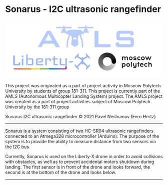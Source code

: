 # Sonarus - I2C ultrasonic rangefinder

![Logo](/git_images/logo_book.png "Logo")

This project was originated as a part of project activity in Moscow Polytech University by students of group 181-311.
This project is currently part of the AMLS (Autonomous Multicopter Landing System) project. The AMLS project was created as a part of project activities subject of Moscow Polytech University by the 181-311 group

Sonarus I2C ultrasonic rangefinder © 2021 Pavel Neshumov (Fern Hertz)

----------

Sonarus is a system consisting of two HC-SR04 ultrasonic rangefinders connected to an Atmega328 microcontroller (Arduino).
The purpose of the system is to provide the ability to measure distance from two sensors via the I2C bus.

Currently, Sonarus is used on the Liberty-X drone in order to avoid collisions with obstacles, as well as to prevent accidental motors shutdown during landing.
The first sensor is in front of the drone and looks forward, the second is at the bottom of the drone and looks below.

----------
